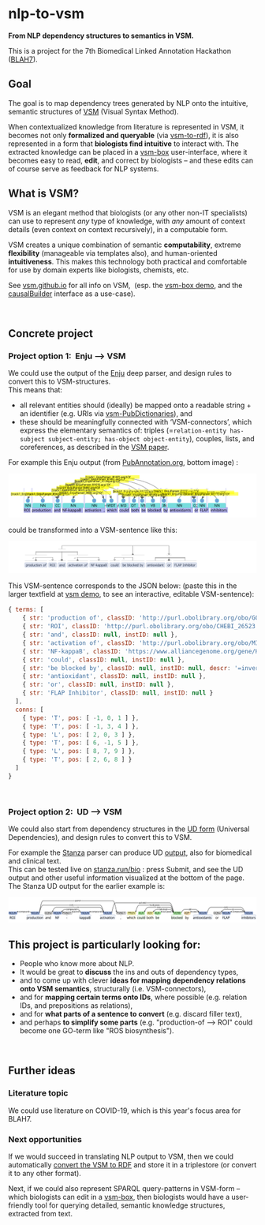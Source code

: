 # nlp-to-vsm
**From NLP dependency structures to semantics in VSM.**

This is a project for the 7th Biomedical Linked Annotation Hackathon ([BLAH7](https://blah7.linkedannotation.org)).

## Goal
The goal is to map dependency trees generated by NLP onto the intuitive, semantic structures of [VSM](https://vsm.github.io) (Visual Syntax Method).

When contextualized knowledge from literature is represented in VSM, it becomes not only **formalized and queryable** (via [vsm-to-rdf](https://github.com/vsm/vsm-to-rdf)), it is also represented in a form that **biologists find intuitive** to interact with.
The extracted knowledge can be placed in a [vsm-box](https://github.com/vsm/vsm-box) user-interface, where it becomes easy to read, **edit**, and correct by biologists – and these edits can of course serve as feedback for NLP systems.

## What is VSM?
VSM is an elegant method that biologists (or any other non-IT specialists) can use to represent _any_ type of knowledge, with _any_ amount of context details (even context on context recursively), in a computable form.

VSM creates a unique combination of semantic **computability**, extreme **flexibility** (manageable via templates also), and human-oriented **intuitiveness**. This makes this technology both practical and comfortable for use by domain experts like biologists, chemists, etc.  

See [vsm.github.io](https://vsm.github.io) for all info on VSM, &nbsp;(esp. the [vsm-box demo](https://vsm.github.io/demo), and the [causalBuilder](https://mi2cast.github.io/causalBuilder) interface as a use-case).

<br>

## Concrete project

### Project option 1:&nbsp; Enju –> VSM

We could use the output of the [Enju](https://mynlp.is.s.u-tokyo.ac.jp/enju) deep parser, and design rules to convert this to VSM-structures.  
This means that:
- all relevant entities should (ideally) be mapped onto a readable string + an identifier (e.g. URIs via [vsm-PubDictionaries](https://github.com/UniBioDicts/vsm-pubdictionaries)), and
- these should be meaningfully connected with ‘VSM-connectors’, which express the elementary semantics of: triples (=`relation-entity has-subject subject-entity; has-object object-entity`), couples, lists, and coreferences, as described in the [VSM paper](https://www.preprints.org/manuscript/202007.0486).

For example this Enju output (from [PubAnnotation.org](http://www.pubannotation.org), bottom image) :

<img src="img/enju.svg">

could be transformed into a VSM-sentence like this:

<img src="img/vsm.svg">


<br>

This VSM-sentence corresponds to the JSON below: (paste this in the larger textfield at [vsm demo](https://vsm.github.io/demo), to see an interactive, editable VSM-sentence):
<!-- Maybe someday this link will autofill it: https://vsm.github.io/demo?v=%7B%20terms%3A%20%5B%0A%20%20%20%20%7B%20str%3A%20%27production%20of%27%2C%20style%3A%20%27i11-13%27%2C%20classID%3A%20null%2C%20instID%3A%20null%20%7D%2C%0A%20%20%20%20%7B%20str%3A%20%27ROI%27%2C%20classID%3A%20null%2C%20instID%3A%20null%20%7D%2C%0A%20%20%20%20%7B%20str%3A%20%27and%27%2C%20classID%3A%20null%2C%20instID%3A%20null%2C%20descr%3A%20%27a%20set%20of%20items%27%20%7D%2C%0A%20%20%20%20%7B%20str%3A%20%27activation%20of%27%2C%20style%3A%20%27i10-13%27%2C%20classID%3A%20null%2C%20instID%3A%20null%20%7D%2C%0A%20%20%20%20%7B%20str%3A%20%27NF-kappaB%27%2C%20classID%3A%20null%2C%20instID%3A%20null%20%7D%2C%0A%20%20%20%20%7B%20str%3A%20%27could%27%2C%20classID%3A%20null%2C%20instID%3A%20null%20%7D%2C%0A%20%20%20%20%7B%20str%3A%20%27be%20blocked%20by%27%2C%20classID%3A%20null%2C%20instID%3A%20null%2C%20descr%3A%20%27%3D%5C%27is%20blocked%20by%5C%27%2C%20%3Dinverse%20of%20%5C%27blocks%5C%27%20or%20%5C%27blocking%20activity%5C%27%27%20%7D%2C%0A%20%20%20%20%7B%20str%3A%20%27antioxidant%27%2C%20classID%3A%20null%2C%20instID%3A%20null%20%7D%2C%0A%20%20%20%20%7B%20str%3A%20%27or%27%2C%20classID%3A%20null%2C%20instID%3A%20null%20%7D%2C%0A%20%20%20%20%7B%20str%3A%20%27FLAP%20Inhibitor%27%2C%20classID%3A%20null%2C%20instID%3A%20null%20%7D%0A%20%20%5D%2C%0A%20%20conns%3A%20%5B%0A%20%20%20%20%7B%20type%3A%20%27T%27%2C%20pos%3A%20%5B%20-1%2C%200%2C%201%20%5D%20%7D%2C%0A%20%20%20%20%7B%20type%3A%20%27T%27%2C%20pos%3A%20%5B%20-1%2C%203%2C%204%20%5D%20%7D%2C%0A%20%20%20%20%7B%20type%3A%20%27L%27%2C%20pos%3A%20%5B%202%2C%200%2C%203%20%5D%20%7D%2C%0A%20%20%20%20%7B%20type%3A%20%27T%27%2C%20pos%3A%20%5B%206%2C%20-1%2C%205%20%5D%20%7D%2C%0A%20%20%20%20%7B%20type%3A%20%27L%27%2C%20pos%3A%20%5B%208%2C%207%2C%209%20%5D%20%7D%2C%0A%20%20%20%20%7B%20type%3A%20%27T%27%2C%20pos%3A%20%5B%202%2C%206%2C%208%20%5D%20%7D%0A%20%20%5D%0A%7D -->
```javascript
{ terms: [
    { str: 'production of', classID: 'http://purl.obolibrary.org/obo/GO_1903409', style: 'i11-13', instID: null },
    { str: 'ROI', classID: 'http://purl.obolibrary.org/obo/CHEBI_26523', instID: null },
    { str: 'and', classID: null, instID: null },
    { str: 'activation of', classID: 'http://purl.obolibrary.org/obo/MI_2235', style: 'i10-13', instID: null },
    { str: 'NF-kappaB', classID: 'https://www.alliancegenome.org/gene/HGNC:7794', instID: null },
    { str: 'could', classID: null, instID: null },
    { str: 'be blocked by', classID: null, instID: null, descr: '=inverse of \'blocks\' or \'blocking activity\'' },
    { str: 'antioxidant', classID: null, instID: null },
    { str: 'or', classID: null, instID: null },
    { str: 'FLAP Inhibitor', classID: null, instID: null }
  ],
  conns: [
    { type: 'T', pos: [ -1, 0, 1 ] },
    { type: 'T', pos: [ -1, 3, 4 ] },
    { type: 'L', pos: [ 2, 0, 3 ] },
    { type: 'T', pos: [ 6, -1, 5 ] },
    { type: 'L', pos: [ 8, 7, 9 ] },
    { type: 'T', pos: [ 2, 6, 8 ] }
  ]
}
```

<br>

### Project option 2:&nbsp; UD –> VSM

We could also start from dependency structures in the [UD form](https://universaldependencies.org/introduction.html) (Universal Dependencies), and design rules to convert this to VSM.

For example the [Stanza](https://stanfordnlp.github.io/stanza) parser can produce UD [output](https://stanfordnlp.github.io/stanza/depparse.html#accessing-syntactic-dependency-information), also for biomedical and clinical text.  
This can be tested live on [stanza.run/bio](http://stanza.run/bio) : press Submit, and see the UD output and other useful information visualized at the bottom of the page.  
The Stanza UD output for the earlier example is:

<img src="img/ud.svg">


<br>

## This project is particularly looking for:

- People who know more about NLP.
- It would be great to **discuss** the ins and outs of dependency types,
- and to come up with clever **ideas for mapping dependency relations onto VSM semantics**, structurally (i.e. VSM-connectors),
- and for **mapping certain terms onto IDs**, where possible (e.g. relation IDs, and prepositions as relations),
- and for **what parts of a sentence to convert** (e.g. discard filler text),
- and perhaps **to simplify some parts** (e.g. "production-of --> ROI" could become one GO-term like "ROS biosynthesis").


<br>

## Further ideas

### Literature topic

We could use literature on COVID-19, which is this year's focus area for BLAH7.


### Next opportunities

If we would succeed in translating NLP output to VSM, then we could automatically [convert the VSM to RDF](https://github.com/vsm/vsm-to-rdf) and store it in a triplestore (or convert it to any other format).

Next, if we could also represent SPARQL query-patterns in VSM-form – which biologists can edit in a [vsm-box](https://github.com/vsm/vsm-box), then biologists would have a user-friendly tool for querying detailed, semantic knowledge structures, extracted from text.
